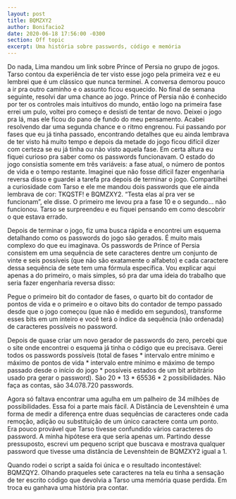 ```yaml
---
layout: post
title: BQMZXY2
author: Bonifacio2
date: 2020-06-18 17:56:00 -0300
section: Off topic
excerpt: Uma história sobre passwords, código e memória
---
```


Do nada, Lima mandou um link sobre Prince of Persia no grupo de jogos. Tarso contou da experiência de ter visto esse jogo pela primeira vez e eu lembrei que é um clássico que nunca terminei. A conversa demorou pouco a ir pra outro caminho e o assunto ficou esquecido. No final de semana seguinte, resolvi dar uma chance ao jogo. Prince of Persia não é conhecido por ter os controles mais intuitivos do mundo, então logo na primeira fase errei um pulo, voltei pro começo e desisti de tentar de novo. Deixei o jogo pra lá, mas ele ficou do pano de fundo do meu pensamento. Acabei resolvendo dar uma segunda chance e o ritmo engrenou. Fui passando por fases que eu já tinha passado, encontrando detalhes que eu ainda lembrava de ter visto há muito tempo e depois da metade do jogo ficou difícil dizer com certeza se eu já tinha ou não visto aquela fase. Em certa altura eu fiquei curioso pra saber como os passwords funcionavam. O estado do jogo consistia somente em três variáveis: a fase atual, o número de pontos de vida e o tempo restante. Imaginei que não fosse difícil fazer engenharia reversa disso e guardei a tarefa pra depois de terminar o jogo. Compartilhei a curiosidade com Tarso e ele me mandou dois passwords que ele ainda lembrava de cor: TKQSTF! e BQMZXY2. “Testa elas aí pra ver se funcionam”, ele disse. O primeiro me levou pra a fase 10 e o segundo… não funcionou. Tarso se surpreendeu e eu fiquei pensando em como descobrir o que estava errado.

Depois de terminar o jogo, fiz uma busca rápida e encontrei um esquema detalhando como os passwords do jogo são gerados. É muito mais complexo do que eu imaginava. Os passwords de Prince of Persia consistem em uma sequência de sete caracteres dentre um conjunto de vinte e seis possíveis (que não são exatamente o alfabeto) e cada caractere dessa sequência de sete tem uma fórmula específica. Vou explicar aqui apenas a do primeiro, o mais simples, só pra dar uma ideia do trabalho que seria fazer engenharia reversa disso:

Pegue o primeiro bit do contador de fases, o quarto bit do contador de pontos de vida e o primeiro e o oitavo bits do contador de tempo passado desde que o jogo começou (que não é medido em segundos), transforme esses bits em um inteiro e você terá o índice da sequência (não ordenada) de caracteres possíveis no password.

Depois de quase criar um novo gerador de passwords do zero, percebi que o site onde encontrei o esquema já tinha o código que eu precisava. Gerei todos os passwords possíveis (total de fases * intervalo entre mínimo e máximo de pontos de vida * intervalo entre mínimo e máximo de tempo passado desde o início do jogo * possíveis estados de um bit arbitrário usado pra gerar o password). São 20 * 13 * 65536 * 2 possibilidades. Não faça as contas, são 34.078.720 passwords.

Agora só faltava encontrar uma agulha em um palheiro de 34 milhões de possibilidades. Essa foi a parte mais fácil. A Distância de Levenshtein é uma forma de medir a diferença entre duas sequências de caracteres onde cada remoção, adição ou substituição de um único caractere conta um ponto. Era pouco provável que Tarso tivesse confundido vários caracteres do password. A minha hipótese era que seria apenas um. Partindo desse pressuposto, escrevi um pequeno script que buscava e mostrava qualquer password que tivesse uma distância de Levenshtein de BQMZXY2 igual a 1.

Quando rodei o script a saída foi única e o resultado incontestável: BQMZQY2. Olhando praqueles sete caracteres na tela eu tinha a sensação de ter escrito código que devolvia a Tarso uma memória quase perdida. Em troca eu ganhava uma história pra contar.
